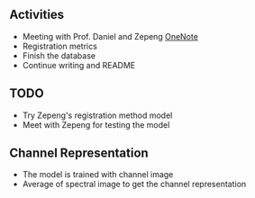 ## Activities
- Meeting with Prof. Daniel and Zepeng [OneNote]()
- Registration metrics
- Finish the database
- Continue writing and README

## TODO
- Try Zepeng's registration method model
- Meet with Zepeng for testing the model

## Channel Representation
- The model is trained with channel image
- Average of spectral image to get the channel representation

